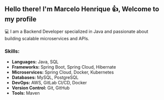 ## Hello there! I'm Marcelo Henrique :+1:, Welcome to my profile                                    


💻 I am a Backend Developer specialized in Java and passionate about building scalable microservices and APIs.


### Skills:
- **Languages:** Java, SQL
- **Frameworks:** Spring Boot, Spring Cloud, Hibernate
- **Microservices:** Spring Cloud, Docker, Kubernetes
- **Databases:** MySQL, PostgreSQL
- **DevOps:** AWS, GitLab CI/CD, Docker
- **Version Control:** Git, GitHub
- **Tools:** Maven

